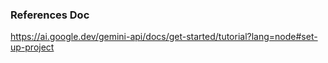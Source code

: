 ### References Doc

https://ai.google.dev/gemini-api/docs/get-started/tutorial?lang=node#set-up-project
